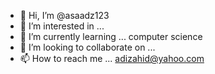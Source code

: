 - 👋 Hi, I’m @asaadz123
- 👀 I’m interested in ...
- 🌱 I’m currently learning ... computer science
- 💞️ I’m looking to collaborate on ...
- 📫 How to reach me ... adizahid@yahoo.com

<!---
asaadz123/asaadz123 is a ✨ special ✨ repository because its `README.md` (this file) appears on your GitHub profile.
You can click the Preview link to take a look at your changes.
--->
